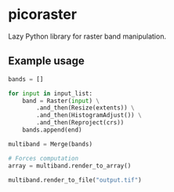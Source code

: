 # picoraster

Lazy Python library for raster band manipulation.

## Example usage

```python
bands = []

for input in input_list:
    band = Raster(input) \
        .and_then(Resize(extents)) \
        .and_then(HistogramAdjust()) \
        .and_then(Reproject(crs))
    bands.append(end)

multiband = Merge(bands)

# Forces computation
array = multiband.render_to_array()

multiband.render_to_file("output.tif")
```